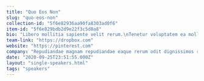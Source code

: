 ```yaml
---
title: "Quo Eos Non"
slug: "quo-eos-non"
collection-id: "5f6e82936aa90fa8303ad0f6"
item-id: "5f6e829bdb2d9e22f3c5d0a8"
bio: "Libero mollitia sapiente velit rerum.\nTenetur voluptatem ea mollitia vero inventore asperiores tempora illo nihil.\nDucimus dolores voluptas magni aperiam quidem deleniti repellat consequatur occaecati.\nVero culpa nisi eveniet praesentium.\nImpedit minima non necessitatibus neque cupiditate"
team-link: "https://dropbox.com"
website: "https://pinterest.com"
company: "Repudiandae magnam repudiandae eaque rerum odit dignissimos reprehenderit odit harum. Ullam dignissimos et beatae quasi rat"
date: "2020-09-25T23:51:55.000Z"
layout: "single-speakers.html"
tags: "speakers"
---
```



